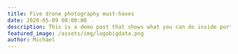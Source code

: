 ```yaml
---
title: Five drone photography must-haves
date: 2020-05-09 00:00:00
description: This is a demo post that shows what you can do inside portfolio and blog posts. We’ve included everything you need to create engaging posts and case studies to show off your work in a beautiful way.
featured_image: /assets/img/logobigdata.png
author: Michael
---
```


